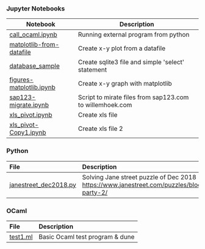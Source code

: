 ### Jupyter Notebooks

|**Notebook**|**Description** |
|------|-----|
|[call_ocaml.ipynb](https://github.com/whoek/snippits/blob/master/ipynb/call_ocaml.ipynb) | Running external program from python |
|[matplotlib-from-datafile](https://github.com/whoek/snippits/blob/master/ipynb/matplotlib-from-datafile.ipynb) | Create x-y plot from a datafile |
|[database_sample](https://github.com/whoek/snippits/blob/master/ipynb/database_sample.ipynb) | Create sqlite3 file and simple 'select' statement |
|[figures-matplotlib.ipynb](https://github.com/whoek/snippits/blob/master/ipynb/figures-matplotlib.ipynb) | Create x-y graph with matplotlib |
|[sap123-migrate.ipynb](https://github.com/whoek/snippits/blob/master/ipynb/sap123-migrate.ipynb) | Script to mirate files from sap123.com to willemhoek.com |
|[xls_pivot.ipynb](https://github.com/whoek/snippits/blob/master/ipynb/xls_pivot.ipynb) | Create xls file  |
|[xls_pivot-Copy1.ipynb](https://github.com/whoek/snippits/blob/master/ipynb/xls_pivot-Copy1.ipynb) | Create xls file 2  |

### Python

| **File** | **Description** | 
|:--------|:-------------------|
|[janestreet_dec2018.py](https://github.com/whoek/snippits/blob/master/py/janestreet_dec2018.py)|Solving Jane street puzzle of Dec 2018<br><https://www.janestreet.com/puzzles/block-party-2/> |

### OCaml

| **File** | **Description** | 
|:--------|:-------------------|
|[test1.ml](https://github.com/whoek/snippits/blob/master/ml/test1/) | Basic Ocaml test program & dune | 



